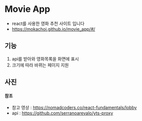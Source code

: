 # Movie App
- react를 사용한 영화 추천 사이트 입니다
- https://mokachoi.github.io/movie_app/#/

## 기능
1. api를 받아와 영화목록을 화면에 표시
2. 크기에 따라 바뀌는 페이지 지원

## 사진


#### 참조
- 참고 영상 : https://nomadcoders.co/react-fundamentals/lobby
- api : https://github.com/serranoarevalo/yts-proxy
